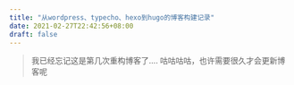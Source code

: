 ```yaml
---
title: "从wordpress、typecho、hexo到hugo的博客构建记录"
date: 2021-02-27T22:42:56+08:00
draft: false
---
```


>我已经忘记这是第几次重构博客了....
咕咕咕咕，也许需要很久才会更新博客呢




